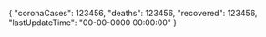 {
	"coronaCases": 123456,
	"deaths": 123456,
	"recovered": 123456,
	"lastUpdateTime": "00-00-0000 00:00:00"
}
